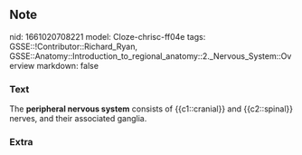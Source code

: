 ## Note
nid: 1661020708221
model: Cloze-chrisc-ff04e
tags: GSSE::!Contributor::Richard_Ryan, GSSE::Anatomy::Introduction_to_regional_anatomy::2._Nervous_System::Overview
markdown: false

### Text
<div class="toggle">
  The <strong>peripheral nervous system</strong> consists of
  {{c1::cranial}} and {{c2::spinal}} nerves, and their associated
  ganglia.
</div>

### Extra


